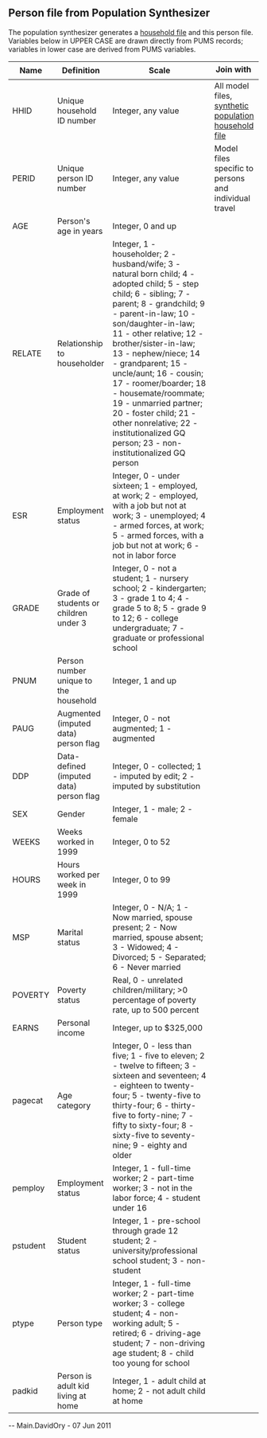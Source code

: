 ## Person file from Population Synthesizer

The population synthesizer generates a [household file](PopSynHousehold) and this person file. Variables below in UPPER CASE are drawn directly from PUMS records; variables in lower case are derived from PUMS variables.

| Name | Definition | Scale | Join with  |
|------|------------|-------|--------------|
| HHID | Unique household ID number | Integer, any value | All model files, [synthetic population household file](PopSynHousehold) |
| PERID | Unique person ID number | Integer, any value | Model files specific to persons and individual travel |
| AGE | Person's age in years | Integer, 0 and up | |
| RELATE | Relationship to householder | Integer, 1 - householder; 2 - husband/wife; 3 - natural born child; 4 - adopted child; 5 - step child; 6 - sibling; 7 - parent; 8 - grandchild; 9 - parent-in-law; 10 - son/daughter-in-law; 11 - other relative; 12 - brother/sister-in-law; 13 - nephew/niece; 14 - grandparent; 15 - uncle/aunt; 16 - cousin; 17 - roomer/boarder; 18 - housemate/roommate; 19 - unmarried partner; 20 - foster child; 21 - other nonrelative; 22 - institutionalized GQ person; 23 - non-institutionalized GQ person | |
| ESR | Employment status | Integer, 0 - under sixteen; 1 - employed, at work; 2 - employed, with a job but not at work; 3 - unemployed; 4 - armed forces, at work; 5 - armed forces, with a job but not at work; 6 - not in labor force | |
| GRADE | Grade of students or children under 3 | Integer, 0 - not a student; 1 - nursery school; 2 - kindergarten; 3 - grade 1 to 4; 4 - grade 5 to 8; 5 - grade 9 to 12; 6 - college undergraduate; 7 - graduate or professional school | |
| PNUM | Person number unique to the household | Integer, 1 and up | |
| PAUG | Augmented (imputed data) person flag | Integer, 0 - not augmented; 1 - augmented | |
| DDP | Data-defined (imputed data) person flag | Integer, 0 - collected; 1 - imputed by edit; 2 - imputed by substitution | |
| SEX | Gender | Integer, 1 - male; 2 - female | |
| WEEKS | Weeks worked in 1999 | Integer, 0 to 52 | |
| HOURS | Hours worked per week in 1999 | Integer, 0 to 99 | |
| MSP | Marital status | Integer, 0 - N/A; 1 - Now married, spouse present; 2 - Now married, spouse absent; 3 - Widowed; 4 - Divorced; 5 - Separated; 6 - Never married | |
| POVERTY | Poverty status | Real, 0 - unrelated children/military; &gt;0 percentage of poverty rate, up to 500 percent | |
| EARNS | Personal income | Integer, up to $325,000 | |
| pagecat | Age category | Integer, 0 - less than five; 1 - five to eleven; 2 - twelve to fifteen; 3 - sixteen and seventeen; 4 - eighteen to twenty-four; 5 - twenty-five to thirty-four; 6 - thirty-five to forty-nine; 7 - fifty to sixty-four; 8 - sixty-five to seventy-nine; 9 - eighty and older | |
| pemploy | Employment status | Integer, 1 - full-time worker; 2 - part-time worker; 3 - not in the labor force; 4 - student under 16 | |
| pstudent | Student status | Integer, 1 - pre-school through grade 12 student; 2 - university/professional school student; 3 - non-student | |
| ptype | Person type | Integer, 1 - full-time worker; 2 - part-time worker; 3 - college student; 4 - non-working adult; 5 - retired; 6 - driving-age student; 7 - non-driving age student; 8 - child too young for school | |
| padkid | Person is adult kid living at home | Integer, 1 - adult child at home; 2 - not adult child at home | |


-- Main.DavidOry - 07 Jun 2011
